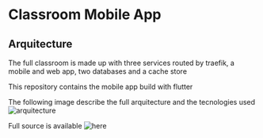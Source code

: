 # Classroom Mobile App

## Arquitecture

The full classroom is made up with three services routed by traefik, a mobile and web app, two databases and a cache store

This repository contains the mobile app build with flutter

The following image describe the full arquitecture and the tecnologies used
![arquitecture](https://github.com/Binaretech/classroom/blob/main/img/classroom-diagram.png?raw=true)

Full source is available ![here](https://github.com/Binaretech/classroom)
